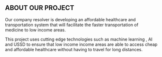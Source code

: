 ## ABOUT OUR PROJECT ##

Our company resolver is developing an affordable healthcare and transportation system that will facilitate the faster transportation of medicine to low income areas.

This project uses cutting edge technologies such as machine learning , AI and USSD to ensure that low income income areas are able to access cheap and affordable healthcare without having to travel for long distances.